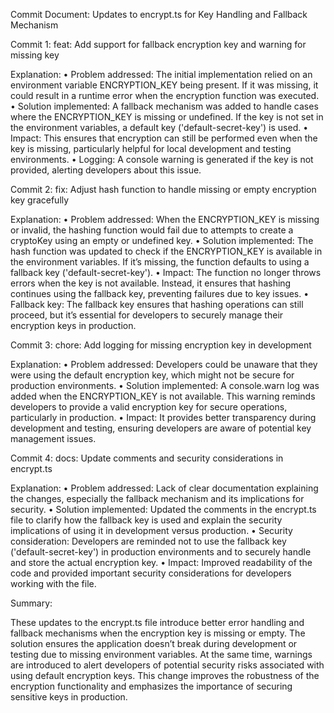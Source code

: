 Commit Document: Updates to encrypt.ts for Key Handling and Fallback Mechanism

Commit 1: feat: Add support for fallback encryption key and warning for missing key

Explanation:
	•	Problem addressed: The initial implementation relied on an environment variable ENCRYPTION_KEY being present. If it was missing, it could result in a runtime error when the encryption function was executed.
	•	Solution implemented: A fallback mechanism was added to handle cases where the ENCRYPTION_KEY is missing or undefined. If the key is not set in the environment variables, a default key ('default-secret-key') is used.
	•	Impact: This ensures that encryption can still be performed even when the key is missing, particularly helpful for local development and testing environments.
	•	Logging: A console warning is generated if the key is not provided, alerting developers about this issue.

Commit 2: fix: Adjust hash function to handle missing or empty encryption key gracefully

Explanation:
	•	Problem addressed: When the ENCRYPTION_KEY is missing or invalid, the hashing function would fail due to attempts to create a cryptoKey using an empty or undefined key.
	•	Solution implemented: The hash function was updated to check if the ENCRYPTION_KEY is available in the environment variables. If it’s missing, the function defaults to using a fallback key ('default-secret-key').
	•	Impact: The function no longer throws errors when the key is not available. Instead, it ensures that hashing continues using the fallback key, preventing failures due to key issues.
	•	Fallback key: The fallback key ensures that hashing operations can still proceed, but it’s essential for developers to securely manage their encryption keys in production.

Commit 3: chore: Add logging for missing encryption key in development

Explanation:
	•	Problem addressed: Developers could be unaware that they were using the default encryption key, which might not be secure for production environments.
	•	Solution implemented: A console.warn log was added when the ENCRYPTION_KEY is not available. This warning reminds developers to provide a valid encryption key for secure operations, particularly in production.
	•	Impact: It provides better transparency during development and testing, ensuring developers are aware of potential key management issues.

Commit 4: docs: Update comments and security considerations in encrypt.ts

Explanation:
	•	Problem addressed: Lack of clear documentation explaining the changes, especially the fallback mechanism and its implications for security.
	•	Solution implemented: Updated the comments in the encrypt.ts file to clarify how the fallback key is used and explain the security implications of using it in development versus production.
	•	Security consideration: Developers are reminded not to use the fallback key ('default-secret-key') in production environments and to securely handle and store the actual encryption key.
	•	Impact: Improved readability of the code and provided important security considerations for developers working with the file.

Summary:

These updates to the encrypt.ts file introduce better error handling and fallback mechanisms when the encryption key is missing or empty. The solution ensures the application doesn’t break during development or testing due to missing environment variables. At the same time, warnings are introduced to alert developers of potential security risks associated with using default encryption keys. This change improves the robustness of the encryption functionality and emphasizes the importance of securing sensitive keys in production.

